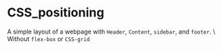 # CSS_positioning
A simple layout of a webpage with `Header`, `Content`, `sidebar`, and `footer`. \ 
Without `flex-box` or `CSS-grid`
